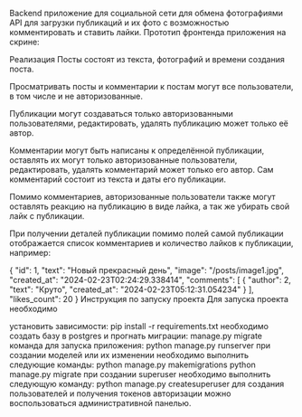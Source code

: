 Backend приложение для социальной сети для обмена фотографиями
API для загрузки публикаций и их фото с возможностью комментировать и ставить лайки. Прототип фронтенда приложения на скрине:

Реализация
Посты состоят из текста, фотографий и времени создания поста.

Просматривать посты и комментарии к постам могут все пользователи, в том числе и не авторизованные.

Публикации могут создаваться только авторизованными пользователями, редактировать, удалять публикацию может только её автор.

Комментарии могут быть написаны к определённой публикации, оставлять их могут только авторизованные пользователи, редактировать, удалять комментарий может только его автор. Сам комментарий состоит из текста и даты его публикации.

Помимо комментариев, авторизованные пользователи также могут оставлять реакцию на публикацию в виде лайка, а так же убирать свой лайк с публикации.

При получении деталей публикации помимо полей самой публикации отображается список комментариев и количество лайков к публикации, например:

{
  "id": 1,
  "text": "Новый прекрасный день",
  "image": "/posts/image1.jpg",
  "created_at": "2024-02-23T02:24:29.338414",
  "comments": [
    {
      "author": 2,
      "text": "Круто",
      "created_at": "2024-02-23T05:12:31.054234"
    }
  ],
  "likes_count": 20
}
Инструкция по запуску проекта
Для запуска проекта необходимо

установить зависимости:
pip install -r requirements.txt
необходимо создать базу в postgres и прогнать миграции:
manage.py migrate
команда для запуска приложения:
python manage.py runserver
при создании моделей или их изменении необходимо выполнить следующие команды:
python manage.py makemigrations
python manage.py migrate
при создании superuser необходимо выполнить следующую команду:
python manage.py createsuperuser
для создания пользователей и получения токенов авторизации можно воспользоваться административной панелью.
